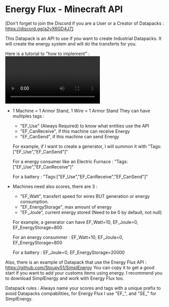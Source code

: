 # Energy Flux - Minecraft API
[Don't forget to join the Discord if you are a User or a Creator of Datapacks : https://discord.gg/a2yX6GD4J7]

This Datapack is an API to use if you want to create Industrial Datapacks.
It will create the energy system and will do the transferts for you.

Here is a tutorial to "how to implement" : <video link comming soon>
- 1 Machine = 1 Armor Stand, 1 Wire = 1 Armor Stand
  They can have multiples tags :
  - "EF_Use" (Always Required) to know what entities use the API
  - "EF_CanReceive", if this machine can receive Energy
  - "EF_CanSend", if this machine can send Energy
  
  For example, if I want to create a generator, I will summon it with "Tags:["EF_Use","EF_CanSend"]"
  
  For a energy consumer like an Electric Furnace : "Tags:["EF_Use","EF_CanReceive"]"
  
  For a battery : "Tags:["EF_Use","EF_CanReceive","EF_CanSend"]"
- Machines need also scores, there are 3 : 
  - "EF_Watt", transfert speed for wires BUT generation or energy consumption.
  - "EF_EnergyStorage", max amount of energy
  - "EF_Joule", current energy stored (Need to be 0 by default, not null)
  
  For example, a generator can have EF_Watt=10, EF_Joule=0, EF_EnergyStorage=800
  
  For an energy consummer : EF_Watt=10, EF_Joule=0, EF_EnergyStorage=800
  
  For a battery : EF_Joule=0, EF_EnergyStorage=20000


Also, there is an example of Datapack that use the Energy Flux API : https://github.com/Stoupy51/SimplEnergy
You can copy it to get a good start if you want to add your customs items using energy.
I recommend you to download SimplEnergy and work with Energy Flux too.

Datapack rules :
Always name your scores and tags with a unique prefix to avoid Datapacks compabilities,
for Energy Flux I use "EF_", and "SE_" for SimplEnergy.
